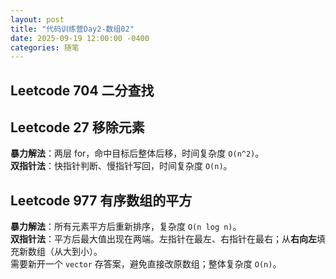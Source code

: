 ```yaml
---
layout: post
title: "代码训练营Day2-数组02"
date: 2025-09-19 12:00:00 -0400
categories: 随笔
---
```


## Leetcode 704 二分查找 



## Leetcode 27 移除元素 

**暴力解法**：两层 for，命中目标后整体后移，时间复杂度 `O(n^2)`。  
**双指针法**：快指针判断、慢指针写回，时间复杂度 `O(n)`。

## Leetcode 977 有序数组的平方 

**暴力解法**：所有元素平方后重新排序，复杂度 `O(n log n)`。  
**双指针法**：平方后最大值出现在两端。左指针在最左、右指针在最右；从**右向左**填充新数组（从大到小）。  
需要新开一个 `vector` 存答案，避免直接改原数组；整体复杂度 `O(n)`。
